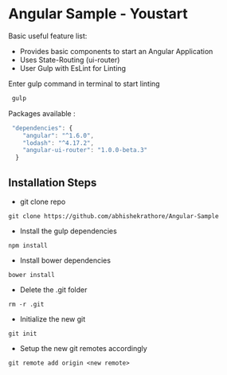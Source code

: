 # Angular Sample - Youstart

Basic useful feature list:

 * Provides basic components to start an Angular Application
 * Uses State-Routing (ui-router)
 * User Gulp with EsLint for Linting
 
Enter gulp command in terminal to start linting

```javascript
 gulp
```
Packages available :

```javascript
 "dependencies": {
    "angular": "^1.6.0",
    "lodash": "^4.17.2",
    "angular-ui-router": "1.0.0-beta.3"
  }
```

## Installation Steps

* git clone repo
```
git clone https://github.com/abhishekrathore/Angular-Sample
```

* Install the gulp dependencies
```
npm install
```

* Install bower dependencies
```
bower install
```

* Delete the .git folder
```
rm -r .git
```

* Initialize the new git
```
git init
```

* Setup the new git remotes accordingly
```
git remote add origin <new remote>
```


